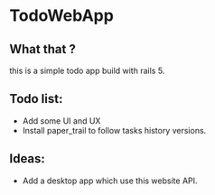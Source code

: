 # TodoWebApp

## What that ?

this is a simple todo app build with rails 5.

## Todo list:
  * Add some UI and UX
  * Install paper_trail to follow tasks history versions.

## Ideas:
  * Add a desktop app which use this website API.

